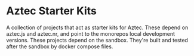 # Aztec Starter Kits

A collection of projects that act as starter kits for Aztec.
These depend on aztec.js and aztec.nr, and point to the monorepos local development versions.
These projects depend on the sandbox. They're built and tested after the sandbox by docker compose files.
